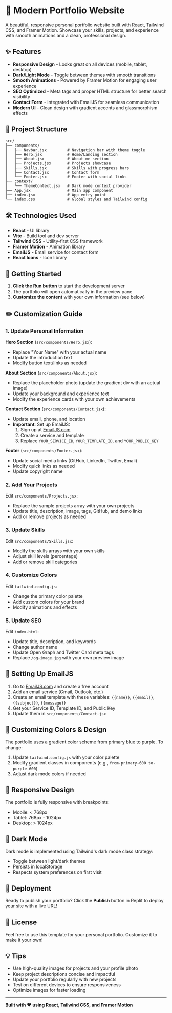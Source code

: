 # 🚀 Modern Portfolio Website

A beautiful, responsive personal portfolio website built with React, Tailwind CSS, and Framer Motion. Showcase your skills, projects, and experience with smooth animations and a clean, professional design.

## ✨ Features

- **Responsive Design** - Looks great on all devices (mobile, tablet, desktop)
- **Dark/Light Mode** - Toggle between themes with smooth transitions
- **Smooth Animations** - Powered by Framer Motion for engaging user experience
- **SEO Optimized** - Meta tags and proper HTML structure for better search visibility
- **Contact Form** - Integrated with EmailJS for seamless communication
- **Modern UI** - Clean design with gradient accents and glassmorphism effects

## 📁 Project Structure

```
src/
├── components/
│   ├── Navbar.jsx         # Navigation bar with theme toggle
│   ├── Hero.jsx           # Home/Landing section
│   ├── About.jsx          # About me section
│   ├── Projects.jsx       # Projects showcase
│   ├── Skills.jsx         # Skills with progress bars
│   ├── Contact.jsx        # Contact form
│   └── Footer.jsx         # Footer with social links
├── context/
│   └── ThemeContext.jsx   # Dark mode context provider
├── App.jsx                # Main app component
├── index.jsx              # App entry point
└── index.css              # Global styles and Tailwind config
```

## 🛠️ Technologies Used

- **React** - UI library
- **Vite** - Build tool and dev server
- **Tailwind CSS** - Utility-first CSS framework
- **Framer Motion** - Animation library
- **EmailJS** - Email service for contact form
- **React Icons** - Icon library

## 🚀 Getting Started

1. **Click the Run button** to start the development server
2. The portfolio will open automatically in the preview pane
3. **Customize the content** with your own information (see below)

## ✏️ Customization Guide

### 1. Update Personal Information

**Hero Section** (`src/components/Hero.jsx`):
- Replace "Your Name" with your actual name
- Update the introduction text
- Modify button text/links as needed

**About Section** (`src/components/About.jsx`):
- Replace the placeholder photo (update the gradient div with an actual image)
- Update your background and experience text
- Modify the experience cards with your own achievements

**Contact Section** (`src/components/Contact.jsx`):
- Update email, phone, and location
- **Important**: Set up EmailJS:
  1. Sign up at [EmailJS.com](https://www.emailjs.com/)
  2. Create a service and template
  3. Replace `YOUR_SERVICE_ID`, `YOUR_TEMPLATE_ID`, and `YOUR_PUBLIC_KEY`

**Footer** (`src/components/Footer.jsx`):
- Update social media links (GitHub, LinkedIn, Twitter, Email)
- Modify quick links as needed
- Update copyright name

### 2. Add Your Projects

Edit `src/components/Projects.jsx`:
- Replace the sample projects array with your own projects
- Update title, description, image, tags, GitHub, and demo links
- Add or remove projects as needed

### 3. Update Skills

Edit `src/components/Skills.jsx`:
- Modify the skills arrays with your own skills
- Adjust skill levels (percentage)
- Add or remove skill categories

### 4. Customize Colors

Edit `tailwind.config.js`:
- Change the primary color palette
- Add custom colors for your brand
- Modify animations and effects

### 5. Update SEO

Edit `index.html`:
- Update title, description, and keywords
- Change author name
- Update Open Graph and Twitter Card meta tags
- Replace `/og-image.jpg` with your own preview image

## 📧 Setting Up EmailJS

1. Go to [EmailJS.com](https://www.emailjs.com/) and create a free account
2. Add an email service (Gmail, Outlook, etc.)
3. Create an email template with these variables: `{{name}}`, `{{email}}`, `{{subject}}`, `{{message}}`
4. Get your Service ID, Template ID, and Public Key
5. Update them in `src/components/Contact.jsx`

## 🎨 Customizing Colors & Design

The portfolio uses a gradient color scheme from primary blue to purple. To change:

1. Update `tailwind.config.js` with your color palette
2. Modify gradient classes in components (e.g., `from-primary-600 to-purple-600`)
3. Adjust dark mode colors if needed

## 📱 Responsive Design

The portfolio is fully responsive with breakpoints:
- Mobile: < 768px
- Tablet: 768px - 1024px
- Desktop: > 1024px

## 🌙 Dark Mode

Dark mode is implemented using Tailwind's dark mode class strategy:
- Toggle between light/dark themes
- Persists in localStorage
- Respects system preferences on first visit

## 🚢 Deployment

Ready to publish your portfolio? Click the **Publish** button in Replit to deploy your site with a live URL!

## 📝 License

Feel free to use this template for your personal portfolio. Customize it to make it your own!

## 💡 Tips

- Use high-quality images for projects and your profile photo
- Keep project descriptions concise and impactful
- Update your portfolio regularly with new projects
- Test on different devices to ensure responsiveness
- Optimize images for faster loading

---

**Built with ❤️ using React, Tailwind CSS, and Framer Motion**